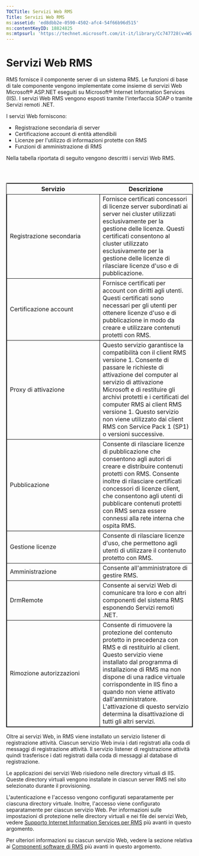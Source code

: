 ```yaml
---
TOCTitle: Servizi Web RMS
Title: Servizi Web RMS
ms:assetid: 'ed8dbb2e-0590-4502-afc4-54f66b96d515'
ms:contentKeyID: 18824825
ms:mtpsurl: 'https://technet.microsoft.com/it-it/library/Cc747728(v=WS.10)'
---
```


Servizi Web RMS
===============

RMS fornisce il componente server di un sistema RMS. Le funzioni di base di tale componente vengono implementate come insieme di servizi Web Microsoft® ASP.NET eseguiti su Microsoft® Internet Information Services (IIS). I servizi Web RMS vengono esposti tramite l'interfaccia SOAP o tramite Servizi remoti .NET.

I servizi Web forniscono:

-   Registrazione secondaria di server
-   Certificazione account di entità attendibili
-   Licenze per l'utilizzo di informazioni protette con RMS
-   Funzioni di amministrazione di RMS

Nella tabella riportata di seguito vengono descritti i servizi Web RMS.

###  

 
<table style="border:1px solid black;">
<colgroup>
<col width="50%" />
<col width="50%" />
</colgroup>
<thead>
<tr class="header">
<th>Servizio</th>
<th>Descrizione</th>
</tr>
</thead>
<tbody>
<tr class="odd">
<td style="border:1px solid black;">Registrazione secondaria</td>
<td style="border:1px solid black;">Fornisce certificati concessori di licenze server subordinati ai server nei cluster utilizzati esclusivamente per la gestione delle licenze. Questi certificati consentono al cluster utilizzato esclusivamente per la gestione delle licenze di rilasciare licenze d'uso e di pubblicazione.</td>
</tr>
<tr class="even">
<td style="border:1px solid black;">Certificazione account</td>
<td style="border:1px solid black;">Fornisce certificati per account con diritti agli utenti. Questi certificati sono necessari per gli utenti per ottenere licenze d'uso e di pubblicazione in modo da creare e utilizzare contenuti protetti con RMS.</td>
</tr>
<tr class="odd">
<td style="border:1px solid black;">Proxy di attivazione</td>
<td style="border:1px solid black;">Questo servizio garantisce la compatibilità con il client RMS versione 1. Consente di passare le richieste di attivazione del computer al servizio di attivazione Microsoft e di restituire gli archivi protetti e i certificati del computer RMS ai client RMS versione 1. Questo servizio non viene utilizzato dai client RMS con Service Pack 1 (SP1) o versioni successive.</td>
</tr>
<tr class="even">
<td style="border:1px solid black;">Pubblicazione</td>
<td style="border:1px solid black;">Consente di rilasciare licenze di pubblicazione che consentono agli autori di creare e distribuire contenuti protetti con RMS. Consente inoltre di rilasciare certificati concessori di licenze client, che consentono agli utenti di pubblicare contenuti protetti con RMS senza essere connessi alla rete interna che ospita RMS.</td>
</tr>
<tr class="odd">
<td style="border:1px solid black;">Gestione licenze</td>
<td style="border:1px solid black;">Consente di rilasciare licenze d'uso, che permettono agli utenti di utilizzare il contenuto protetto con RMS.</td>
</tr>
<tr class="even">
<td style="border:1px solid black;">Amministrazione</td>
<td style="border:1px solid black;">Consente all'amministratore di gestire RMS.</td>
</tr>
<tr class="odd">
<td style="border:1px solid black;">DrmRemote</td>
<td style="border:1px solid black;">Consente ai servizi Web di comunicare tra loro e con altri componenti del sistema RMS esponendo Servizi remoti .NET.</td>
</tr>
<tr class="even">
<td style="border:1px solid black;">Rimozione autorizzazioni</td>
<td style="border:1px solid black;">Consente di rimuovere la protezione del contenuto protetto in precedenza con RMS e di restituirlo al client. Questo servizio viene installato dal programma di installazione di RMS ma non dispone di una radice virtuale corrispondente in IIS fino a quando non viene attivato dall'amministratore. L'attivazione di questo servizio determina la disattivazione di tutti gli altri servizi.</td>
</tr>
</tbody>
</table>
  
Oltre ai servizi Web, in RMS viene installato un servizio listener di registrazione attività. Ciascun servizio Web invia i dati registrati alla coda di messaggi di registrazione attività. Il servizio listener di registrazione attività quindi trasferisce i dati registrati dalla coda di messaggi al database di registrazione.
  
Le applicazioni dei servizi Web risiedono nelle directory virtuali di IIS. Queste directory virtuali vengono installate in ciascun server RMS nel sito selezionato durante il provisioning.
  
L'autenticazione e l'accesso vengono configurati separatamente per ciascuna directory virtuale. Inoltre, l'accesso viene configurato separatamente per ciascun servizio Web. Per informazioni sulle impostazioni di protezione nelle directory virtuali e nei file dei servizi Web, vedere [Supporto Internet Information Services per RMS](https://technet.microsoft.com/bd4dc69f-1e4e-4e95-9ae2-c925d8a14d4c) più avanti in questo argomento.
  
Per ulteriori informazioni su ciascun servizio Web, vedere la sezione relativa ai [Componenti software di RMS](https://technet.microsoft.com/e38a840e-f390-48fd-8354-50108a64f5ca) più avanti in questo argomento.
